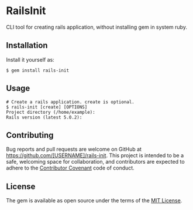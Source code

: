 # RailsInit

CLI tool for creating rails application, without installing gem in system ruby.

## Installation

Install it yourself as:

    $ gem install rails-init

## Usage

    # Create a rails application. create is optional.
    $ rails-init [create] [OPTIONS]
    Project directory (/home/example):
    Rails version (latest 5.0.2):

## Contributing

Bug reports and pull requests are welcome on GitHub at https://github.com/[USERNAME]/rails-init. This project is intended to be a safe, welcoming space for collaboration, and contributors are expected to adhere to the [Contributor Covenant](http://contributor-covenant.org) code of conduct.

## License

The gem is available as open source under the terms of the [MIT License](http://opensource.org/licenses/MIT).
